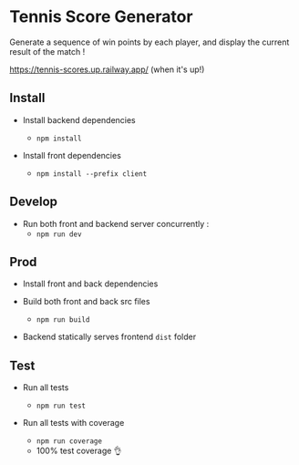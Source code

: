 # Tennis Score Generator

Generate a sequence of win points by each player, and display the current result of the match !

https://tennis-scores.up.railway.app/ (when it's up!)

## Install

- Install backend dependencies
  - `npm install`
 
- Install front dependencies
  - `npm install --prefix client`

## Develop
 
- Run both front and backend server concurrently :
  - `npm run dev`
 
## Prod

- Install front and back dependencies

- Build both front and back src files
  - `npm run build`
 
- Backend statically serves frontend `dist` folder

## Test

- Run all tests
  - `npm run test`
 
- Run all tests with coverage
  - `npm run coverage`
  - 100% test coverage 👌
 
